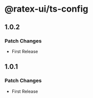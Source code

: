 # @ratex-ui/ts-config

## 1.0.2

### Patch Changes

- First Release

## 1.0.1

### Patch Changes

- First Release
